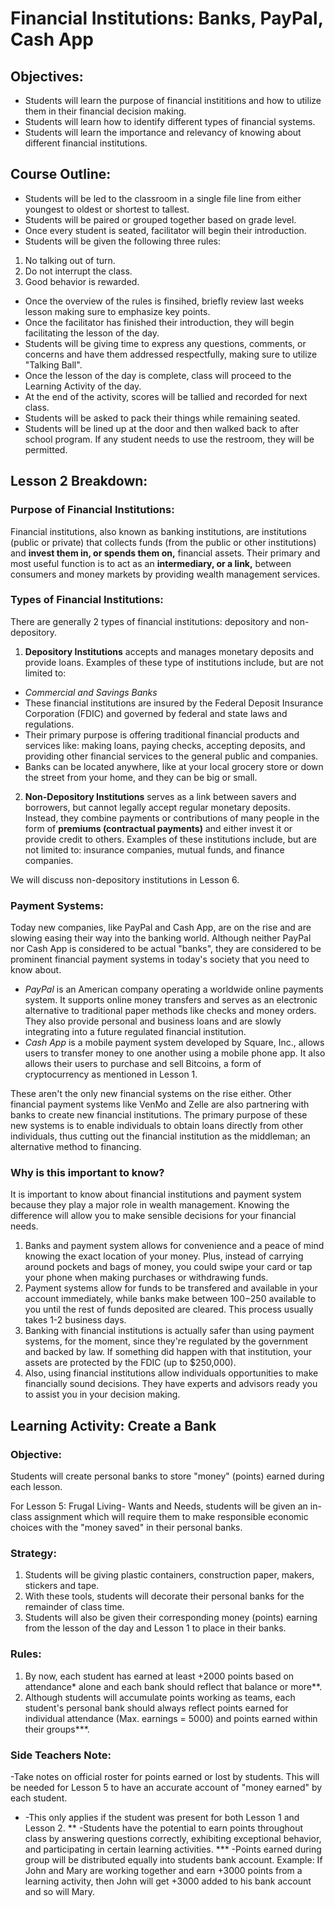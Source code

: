 # Financial Institutions: Banks, PayPal, Cash App
## Objectives:
- Students will learn the purpose of financial instititions and how to utilize them in their financial decision making.
- Students will learn how to identify different types of financial systems.
- Students will learn the importance and relevancy of knowing about different financial institutions.

## Course Outline:
- Students will be led to the classroom in a single file line from either youngest to oldest or shortest to tallest.
- Students will be paired or grouped together based on grade level.
- Once every student is seated, facilitator will begin their introduction.
- Students will be given the following three rules:
1. No talking out of turn.
2. Do not interrupt the class.
3. Good behavior is rewarded.
- Once the overview of the rules is finsihed, briefly review last weeks lesson making sure to emphasize key points.
- Once the facilitator has finished their introduction, they will begin facilitating the lesson of the day.
- Students will be giving time to express any questions, comments, or concerns and have them addressed respectfully, making sure to utilize "Talking Ball".
- Once the lesson of the day is complete, class will proceed to the Learning Activity of the day.
- At the end of the activity, scores will be tallied and recorded for next class.
- Students will be asked to pack their things while remaining seated.
- Students will be lined up at the door and then walked back to after school program. If any student needs to use the restroom, they will be permitted.

## Lesson 2 Breakdown:
### Purpose of Financial Institutions:
Financial institutions, also known as banking institutions, are institutions (public or private) that collects funds (from the public or other institutions) and **invest them in, or spends them on,** financial assets.
Their primary and most useful function is to act as an **intermediary, or a link,** between consumers and money markets by providing wealth management services.

### Types of Financial Institutions:
There are generally 2 types of financial institutions: depository and non-depository.
1. **Depository Institutions** accepts and manages monetary deposits and provide loans. Examples of these type of institutions include, but are not limited to:

- *Commercial and Savings Banks*
- These financial institutions are insured by the Federal Deposit Insurance Corporation (FDIC) and governed by federal and state laws and regulations.
- Their primary purpose is offering traditional financial products and services like: making loans, paying checks, accepting deposits, and providing other financial services to the general public and companies. 
- Banks can be located anywhere, like at your local grocery store or down the street from your home, and they can be big or small.

2. **Non-Depository Institutions** serves as a link between savers and borrowers, but cannot legally accept regular monetary deposits. Instead, they combine payments or contributions of many people in the form of **premiums (contractual payments)** and either invest it or provide credit to others. Examples of these institutions include, but are not limited to: insurance companies, mutual funds, and finance companies.

We will discuss non-depository institutions in Lesson 6. 

### Payment Systems:
Today new companies, like PayPal and Cash App, are on the rise and are slowing easing their way into the banking world.
Although neither PayPal nor Cash App is considered to be actual "banks", they are considered to be prominent financial payment systems in today's society that you need to know about.
- *PayPal* is an American company operating a worldwide online payments system. It supports online money transfers and serves as an electronic alternative to traditional paper methods like checks and money orders. They also provide personal and business loans and are slowly integrating into a future regulated financial institution.
- *Cash App* is a mobile payment system developed by Square, Inc., allows users to transfer money to one another using a mobile phone app. It also allows their users to purchase and sell Bitcoins, a form of cryptocurrency as mentioned in Lesson 1.

These aren't the only new financial systems on the rise either. Other financial payment systems like VenMo and Zelle are also partnering with banks to create new financial institutions.
The primary purpose of these new systems is to enable individuals to obtain loans directly from other individuals, thus cutting out the financial institution as the middleman; an alternative method to financing. 

### Why is this important to know?
It is important to know about financial institutions and payment system because they play a major role in wealth management. Knowing the difference will allow you to make sensible decisions for your financial needs.
1. Banks and payment system allows for convenience and a peace of mind knowing the exact location of your money. Plus, instead of carrying around pockets and bags of money, you could swipe your card or tap your phone when making purchases or withdrawing funds. 
2. Payment systems allow for funds to be transfered and available in your account immediately, while banks make between $100-$250 available to you until the rest of funds deposited are cleared. This process usually takes 1-2 business days.
2. Banking with financial institutions is actually safer than using payment systems, for the moment, since they're regulated by the government and backed by law. If something did happen with that institution, your assets are protected by the FDIC (up to $250,000). 
3. Also, using financial institutions allow individuals opportunities to make financially sound decisions. They have experts and advisors ready you to assist you in your decision making.

## Learning Activity: Create a Bank
### Objective: 
Students will create personal banks to store "money" (points) earned during each lesson. 

For Lesson 5: Frugal Living- Wants and Needs, students will be given an in-class assignment which will require them to make responsible economic choices with the "money saved" in their personal banks. 

### Strategy:
1. Students will be giving plastic containers, construction paper, makers, stickers and tape.
2. With these tools, students will decorate their personal banks for the remainder of class time. 
3. Students will also be given their corresponding money (points) earning from the lesson of the day and Lesson 1 to place in their banks.

### Rules:
1. By now, each student has earned at least +2000 points based on attendance* alone and each bank should reflect that balance or more**.
2. Although students will accumulate points working as teams, each student's personal bank should always reflect points earned for individual attendance (Max. earnings = 5000) and points earned within their groups***.

### Side Teachers Note:
-Take notes on official roster for points earned or lost by students. This will be needed for Lesson 5 to have an accurate account of "money earned" by each student.

* -This only applies if the student was present for both Lesson 1 and Lesson 2.
** -Students have the potential to earn points throughout class by answering questions correctly, exhibiting exceptional behavior, and participating in certain learning activities.
*** -Points earned during group will be distributed equally into students bank account. Example: If John and Mary are working together and earn +3000 points from a learning activity, then John will get +3000 added to his bank account and so will Mary.
